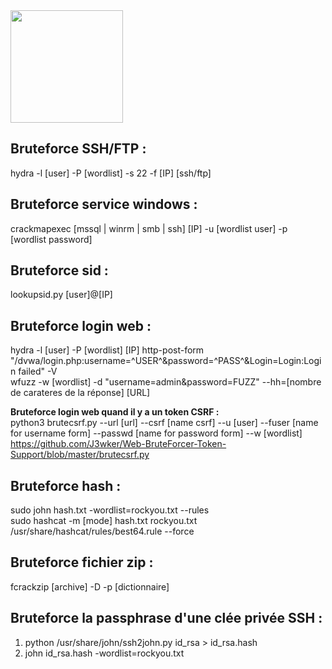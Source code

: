 <img src="https://github.com/florianges/Simple-OSCP-cheat-sheet/assets/64069514/41eded28-e1c7-48c9-b5b4-f1af03f808c3" height="180">

## Bruteforce SSH/FTP :
hydra -l [user] -P [wordlist] -s 22 -f [IP] [ssh/ftp]  

## Bruteforce service windows :
crackmapexec [mssql | winrm | smb | ssh] [IP] -u [wordlist user] -p [wordlist password]  

## Bruteforce sid :
lookupsid.py [user]@[IP]  

## Bruteforce login web :
hydra -l [user] -P [wordlist] [IP] http-post-form "/dvwa/login.php:username=^USER^&password=^PASS^&Login=Login:Login failed" -V  
wfuzz -w [wordlist] -d "username=admin&password=FUZZ" --hh=[nombre de carateres de la réponse] [URL]  

**Bruteforce login web quand il y a un token CSRF :**  
python3 brutecsrf.py --url [url] --csrf [name csrf] --u [user] --fuser [name for username form] --passwd [name for password form] --w [wordlist]  
https://github.com/J3wker/Web-BruteForcer-Token-Support/blob/master/brutecsrf.py  
## Bruteforce hash :
sudo john hash.txt -wordlist=rockyou.txt --rules  
sudo hashcat -m [mode] hash.txt rockyou.txt /usr/share/hashcat/rules/best64.rule --force  

## Bruteforce fichier zip :
fcrackzip [archive] -D -p [dictionnaire]  
  
## Bruteforce la passphrase d'une clée privée SSH :
1.	python /usr/share/john/ssh2john.py id_rsa > id_rsa.hash  
2.	john id_rsa.hash -wordlist=rockyou.txt  

